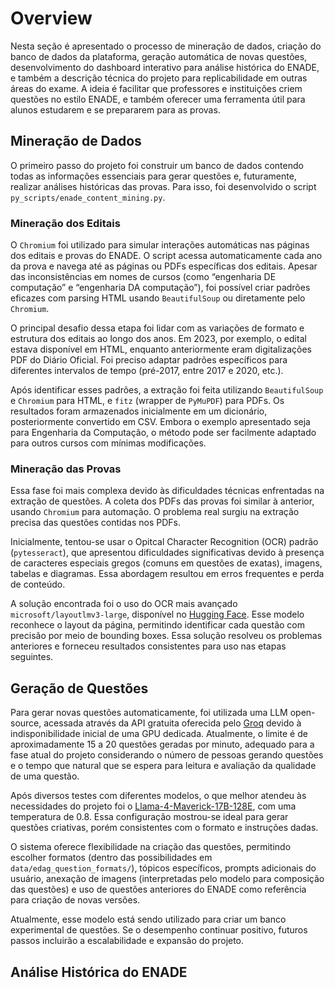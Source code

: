 # Overview

Nesta seção é apresentado o processo de mineração de dados, criação do banco de dados da plataforma, geração automática de novas questões, desenvolvimento do dashboard interativo para análise histórica do ENADE, e também a descrição técnica do projeto para replicabilidade em outras áreas do exame. A ideia é facilitar que professores e instituições criem questões no estilo ENADE, e também oferecer uma ferramenta útil para alunos estudarem e se prepararem para as provas.

## Mineração de Dados

O primeiro passo do projeto foi construir um banco de dados contendo todas as informações essenciais para gerar questões e, futuramente, realizar análises históricas das provas. Para isso, foi desenvolvido o script `py_scripts/enade_content_mining.py`.

### Mineração dos Editais

O `Chromium` foi utilizado para simular interações automáticas nas páginas dos editais e provas do ENADE. O script acessa automaticamente cada ano da prova e navega até as páginas ou PDFs específicas dos editais. Apesar das inconsistências em nomes de cursos (como “engenharia DE computação” e “engenharia DA computação”), foi possível criar padrões eficazes com parsing HTML usando `BeautifulSoup` ou diretamente pelo `Chromium`.

O principal desafio dessa etapa foi lidar com as variações de formato e estrutura dos editais ao longo dos anos. Em 2023, por exemplo, o edital estava disponível em HTML, enquanto anteriormente eram digitalizações PDF do Diário Oficial. Foi preciso adaptar padrões específicos para diferentes intervalos de tempo (pré-2017, entre 2017 e 2020, etc.).

Após identificar esses padrões, a extração foi feita utilizando `BeautifulSoup` e `Chromium` para HTML, e `fitz` (wrapper de `PyMuPDF`) para PDFs. Os resultados foram armazenados inicialmente em um dicionário, posteriormente convertido em CSV. Embora o exemplo apresentado seja para Engenharia da Computação, o método pode ser facilmente adaptado para outros cursos com mínimas modificações.

### Mineração das Provas

Essa fase foi mais complexa devido às dificuldades técnicas enfrentadas na extração de questões. A coleta dos PDFs das provas foi similar à anterior, usando `Chromium` para automação. O problema real surgiu na extração precisa das questões contidas nos PDFs.

Inicialmente, tentou-se usar o Opitcal Character Recognition (OCR) padrão (`pytesseract`), que apresentou dificuldades significativas devido à presença de caracteres especiais gregos (comuns em questões de exatas), imagens, tabelas e diagramas. Essa abordagem resultou em erros frequentes e perda de conteúdo.

A solução encontrada foi o uso do OCR mais avançado `microsoft/layoutlmv3-large`, disponível no [Hugging Face](https://huggingface.co/microsoft/layoutlmv3-large). Esse modelo reconhece o layout da página, permitindo identificar cada questão com precisão por meio de bounding boxes. Essa solução resolveu os problemas anteriores e forneceu resultados consistentes para uso nas etapas seguintes.

## Geração de Questões

Para gerar novas questões automaticamente, foi utilizada uma LLM open-source, acessada através da API gratuita oferecida pelo [Groq](https://groq.com/) devido à indisponibilidade inicial de uma GPU dedicada. Atualmente, o limite é de aproximadamente 15 a 20 questões geradas por minuto, adequado para a fase atual do projeto considerando o número de pessoas gerando questões e o tempo que natural que se espera para leitura e avaliação da qualidade de uma questão.

Após diversos testes com diferentes modelos, o que melhor atendeu às necessidades do projeto foi o [Llama-4-Maverick-17B-128E](https://huggingface.co/meta-llama/Llama-4-Maverick-17B-128E-Original), com uma temperatura de 0.8. Essa configuração mostrou-se ideal para gerar questões criativas, porém consistentes com o formato e instruções dadas.

O sistema oferece flexibilidade na criação das questões, permitindo escolher formatos (dentro das possibilidades em `data/edag_question_formats/`), tópicos específicos, prompts adicionais do usuário, anexação de imagens (interpretadas pelo modelo para composição das questões) e uso de questões anteriores do ENADE como referência para criação de novas versões.

Atualmente, esse modelo está sendo utilizado para criar um banco experimental de questões. Se o desempenho continuar positivo, futuros passos incluirão a escalabilidade e expansão do projeto.

## Análise Histórica do ENADE